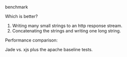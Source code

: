 
benchmark

Which is better?

1. Writing many small strings to an http response stream.
2. Concatenating the strings and writing one long string.

Performance comparison:

Jade vs. xjs plus the apache baseline tests.